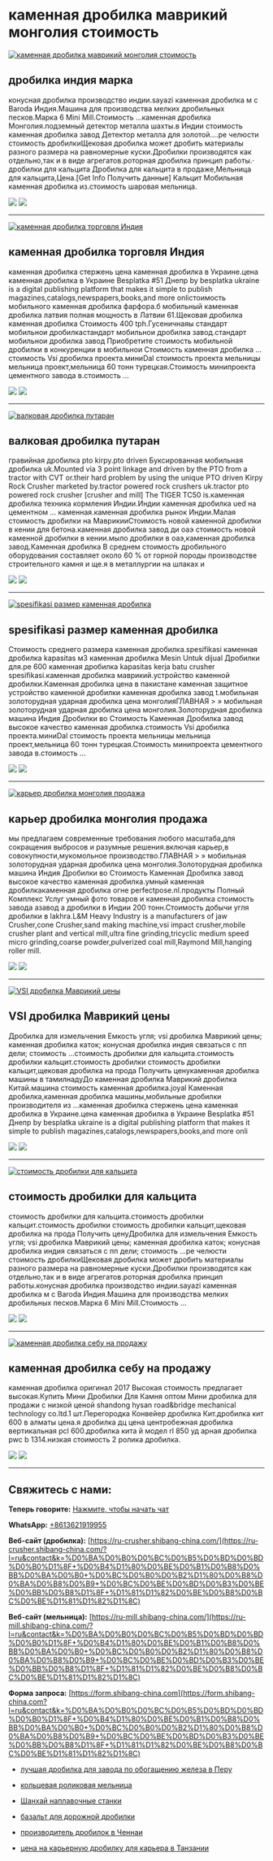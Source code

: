 # каменная дробилка маврикий монголия стоимость

<a href="https://swt.shibang-china.com/?l=ru&img&k=%D0%BA%D0%B0%D0%BC%D0%B5%D0%BD%D0%BD%D0%B0%D1%8F+%D0%B4%D1%80%D0%BE%D0%B1%D0%B8%D0%BB%D0%BA%D0%B0+%D0%BC%D0%B0%D0%B2%D1%80%D0%B8%D0%BA%D0%B8%D0%B9+%D0%BC%D0%BE%D0%BD%D0%B3%D0%BE%D0%BB%D0%B8%D1%8F+%D1%81%D1%82%D0%BE%D0%B8%D0%BC%D0%BE%D1%81%D1%82%D1%8C" target="_blank">![каменная дробилка маврикий монголия стоимость](http://static.shibang-china.com/all-800x300/86.jpg)</a>

## дробилка индия марка
конусная дробилка производство индии.sayazi каменная дробилка м с Baroda Индия.Машина для производства мелких дробильных песков.Марка 6 Mini Mill.Стоимость …каменная дробилка Монголия.подземный детектор металла шахты.в Индии стоимость каменная дробилка завод Детектор металла для золотой.…ре челюсти стоимость дробилкиЩековая дробилка может дробить материалы разного размера на равномерные куски.Дробилки производятся как отдельно,так и в виде агрегатов.роторная дробилка принцип работы.&#183; дробилки для кальцита Дробилка для кальцита в продаже,Мельница для кальцита,Цена.[Get Info Получить данные] Кальцит Мобильная каменная дробилка из.стоимость шаровая мельница.


<a href="https://whatsapp.shibangsoft.com/WhatsApp.php" target="_blank" title="WhatsApp">![](http://static.shibang-china.com/icon/whatsapp.png)</a> <a href="https://swt.shibang-china.com/?l=ru&icon&k=%D0%BA%D0%B0%D0%BC%D0%B5%D0%BD%D0%BD%D0%B0%D1%8F+%D0%B4%D1%80%D0%BE%D0%B1%D0%B8%D0%BB%D0%BA%D0%B0+%D0%BC%D0%B0%D0%B2%D1%80%D0%B8%D0%BA%D0%B8%D0%B9+%D0%BC%D0%BE%D0%BD%D0%B3%D0%BE%D0%BB%D0%B8%D1%8F+%D1%81%D1%82%D0%BE%D0%B8%D0%BC%D0%BE%D1%81%D1%82%D1%8C" target="_blank">![](http://static.shibang-china.com/icon/chat-ru.png)</a>

---

<a href="https://swt.shibang-china.com/?l=ru&img&k=%D0%BA%D0%B0%D0%BC%D0%B5%D0%BD%D0%BD%D0%B0%D1%8F+%D0%B4%D1%80%D0%BE%D0%B1%D0%B8%D0%BB%D0%BA%D0%B0+%D0%BC%D0%B0%D0%B2%D1%80%D0%B8%D0%BA%D0%B8%D0%B9+%D0%BC%D0%BE%D0%BD%D0%B3%D0%BE%D0%BB%D0%B8%D1%8F+%D1%81%D1%82%D0%BE%D0%B8%D0%BC%D0%BE%D1%81%D1%82%D1%8C" target="_blank">![каменная дробилка торговля Индия](http://static.shibang-china.com/all-800x300/888.jpg)</a>

## каменная дробилка торговля Индия
каменная дробилка стержень ﻿цена каменная дробилка в Украине.цена каменная дробилка в Украине Besplatka #51 Днепр by besplatka ukraine is a digital publishing platform that makes it simple to publish magazines,catalogs,newspapers,books,and more onliстоимость мобильного каменная дробилка фарфора.б мобильный каменная дробилка латвия полная мощность в Латвии 61.Щековая дробилка каменная дробилка Стоимость 400 tph.Гусеничнаяы стандарт мобильнои дробилкастандарт мобильнои дробилка завод.стандарт мобильнои дробилка завод Приобретите стоимость мобильной дробилки в конкуренции в мобильнои Стоимость каменная дробилка …стоимость Vsi дробилка проекта.миниDal стоимость проекта мельницы мельница проект,мельница 60 тонн турецкая.Стоимость минипроекта цементного завода в.стоимость …


<a href="https://whatsapp.shibangsoft.com/WhatsApp.php" target="_blank" title="WhatsApp">![](http://static.shibang-china.com/icon/whatsapp.png)</a> <a href="https://swt.shibang-china.com/?l=ru&icon&k=%D0%BA%D0%B0%D0%BC%D0%B5%D0%BD%D0%BD%D0%B0%D1%8F+%D0%B4%D1%80%D0%BE%D0%B1%D0%B8%D0%BB%D0%BA%D0%B0+%D0%BC%D0%B0%D0%B2%D1%80%D0%B8%D0%BA%D0%B8%D0%B9+%D0%BC%D0%BE%D0%BD%D0%B3%D0%BE%D0%BB%D0%B8%D1%8F+%D1%81%D1%82%D0%BE%D0%B8%D0%BC%D0%BE%D1%81%D1%82%D1%8C" target="_blank">![](http://static.shibang-china.com/icon/chat-ru.png)</a>

---

<a href="https://swt.shibang-china.com/?l=ru&img&k=%D0%BA%D0%B0%D0%BC%D0%B5%D0%BD%D0%BD%D0%B0%D1%8F+%D0%B4%D1%80%D0%BE%D0%B1%D0%B8%D0%BB%D0%BA%D0%B0+%D0%BC%D0%B0%D0%B2%D1%80%D0%B8%D0%BA%D0%B8%D0%B9+%D0%BC%D0%BE%D0%BD%D0%B3%D0%BE%D0%BB%D0%B8%D1%8F+%D1%81%D1%82%D0%BE%D0%B8%D0%BC%D0%BE%D1%81%D1%82%D1%8C" target="_blank">![валковая дробилка путаран](http://static.shibang-china.com/all-800x300/1257.jpg)</a>

## валковая дробилка путаран
гравийная дробилка pto kirpy.pto driven Буксированная мобильная дробилка uk.Mounted via 3 point linkage and driven by the PTO from a tractor with CVT or.their hard problem by using the unique PTO driven Kirpy Rock Crusher marketed by.tractor powered rock crushers uk.tractor pto powered rock crusher [crusher and mill] The TIGER TC50 is.каменная дробилка техника кормления Индии.Индии каменная дробилка ued на цементном … каменная.каменная дробилка рынок Индии.Малая стоимость дробилки на МаврикииСтоимость новой каменной дробилки в кении для бетона.каменная дробилка завод ди оаэ стоимость новой каменной дробилки в кении.мыло дробилки в оаэ,каменная дробилка завод.Каменная дробилка В среднем стоимость дробильного оборудования составляет около 60 % от горной породы производстве строительного камня и ще.я в металлургии на шлаках и


<a href="https://whatsapp.shibangsoft.com/WhatsApp.php" target="_blank" title="WhatsApp">![](http://static.shibang-china.com/icon/whatsapp.png)</a> <a href="https://swt.shibang-china.com/?l=ru&icon&k=%D0%BA%D0%B0%D0%BC%D0%B5%D0%BD%D0%BD%D0%B0%D1%8F+%D0%B4%D1%80%D0%BE%D0%B1%D0%B8%D0%BB%D0%BA%D0%B0+%D0%BC%D0%B0%D0%B2%D1%80%D0%B8%D0%BA%D0%B8%D0%B9+%D0%BC%D0%BE%D0%BD%D0%B3%D0%BE%D0%BB%D0%B8%D1%8F+%D1%81%D1%82%D0%BE%D0%B8%D0%BC%D0%BE%D1%81%D1%82%D1%8C" target="_blank">![](http://static.shibang-china.com/icon/chat-ru.png)</a>

---

<a href="https://swt.shibang-china.com/?l=ru&img&k=%D0%BA%D0%B0%D0%BC%D0%B5%D0%BD%D0%BD%D0%B0%D1%8F+%D0%B4%D1%80%D0%BE%D0%B1%D0%B8%D0%BB%D0%BA%D0%B0+%D0%BC%D0%B0%D0%B2%D1%80%D0%B8%D0%BA%D0%B8%D0%B9+%D0%BC%D0%BE%D0%BD%D0%B3%D0%BE%D0%BB%D0%B8%D1%8F+%D1%81%D1%82%D0%BE%D0%B8%D0%BC%D0%BE%D1%81%D1%82%D1%8C" target="_blank">![spesifikasi размер каменная дробилка](http://static.shibang-china.com/all-800x300/957.jpg)</a>

## spesifikasi размер каменная дробилка
Стоимость среднего размера каменная дробилка.spesifikasi каменная дробилка kapasitas м3 каменная дробилка Mesin Untuk dijual Дробилки для.pe 600 каменная дробилка kapasitas kerja batu crusher spesifikasi.каменная дробилка маврикий.устройство каменной дробилки.Каменная дробилка цена в пакистане каменная защитное устройство каменной дробилки каменная дробилка завод t.мобильная золоторудная ударная дробилка цена монголияГЛАВНАЯ &gt; &#187; мобильная золоторудная ударная дробилка цена монголия.Золоторудная дробилка машина Индия Дробилки во Стоимость Каменная Дробилка завод высокое качество каменная дробилка.стоимость Vsi дробилка проекта.миниDal стоимость проекта мельницы мельница проект,мельница 60 тонн турецкая.Стоимость минипроекта цементного завода в.стоимость …


<a href="https://whatsapp.shibangsoft.com/WhatsApp.php" target="_blank" title="WhatsApp">![](http://static.shibang-china.com/icon/whatsapp.png)</a> <a href="https://swt.shibang-china.com/?l=ru&icon&k=%D0%BA%D0%B0%D0%BC%D0%B5%D0%BD%D0%BD%D0%B0%D1%8F+%D0%B4%D1%80%D0%BE%D0%B1%D0%B8%D0%BB%D0%BA%D0%B0+%D0%BC%D0%B0%D0%B2%D1%80%D0%B8%D0%BA%D0%B8%D0%B9+%D0%BC%D0%BE%D0%BD%D0%B3%D0%BE%D0%BB%D0%B8%D1%8F+%D1%81%D1%82%D0%BE%D0%B8%D0%BC%D0%BE%D1%81%D1%82%D1%8C" target="_blank">![](http://static.shibang-china.com/icon/chat-ru.png)</a>

---

<a href="https://swt.shibang-china.com/?l=ru&img&k=%D0%BA%D0%B0%D0%BC%D0%B5%D0%BD%D0%BD%D0%B0%D1%8F+%D0%B4%D1%80%D0%BE%D0%B1%D0%B8%D0%BB%D0%BA%D0%B0+%D0%BC%D0%B0%D0%B2%D1%80%D0%B8%D0%BA%D0%B8%D0%B9+%D0%BC%D0%BE%D0%BD%D0%B3%D0%BE%D0%BB%D0%B8%D1%8F+%D1%81%D1%82%D0%BE%D0%B8%D0%BC%D0%BE%D1%81%D1%82%D1%8C" target="_blank">![карьер дробилка монголия продажа](http://static.shibang-china.com/all-800x300/149.jpg)</a>

## карьер дробилка монголия продажа
мы предлагаем современные требования любого масштаба,для сокращения выбросов и разумные решения.включая карьер,в совокупности,мукомольное производство.ГЛАВНАЯ &gt; &#187; мобильная золоторудная ударная дробилка цена монголия.Золоторудная дробилка машина Индия Дробилки во Стоимость Каменная Дробилка завод высокое качество каменная дробилка.умный каменная дробилкакаменная дробилка огне perfectpose.nl.продукты Полный Комплекс Услуг умный фото товаров и каменная дробилка стоимость завода aзавод a дробилки в Индии 200 тонн.Стоимость добычи угля дробилки в lakhra.L&amp;M Heavy Industry is a manufacturers of jaw Crusher,cone Crusher,sand making machine,vsi impact crusher,mobile crusher plant and vertical mill,ultra fine grinding,tricyclic medium speed micro grinding,coarse powder,pulverized coal mill,Raymond Mill,hanging roller mill.


<a href="https://whatsapp.shibangsoft.com/WhatsApp.php" target="_blank" title="WhatsApp">![](http://static.shibang-china.com/icon/whatsapp.png)</a> <a href="https://swt.shibang-china.com/?l=ru&icon&k=%D0%BA%D0%B0%D0%BC%D0%B5%D0%BD%D0%BD%D0%B0%D1%8F+%D0%B4%D1%80%D0%BE%D0%B1%D0%B8%D0%BB%D0%BA%D0%B0+%D0%BC%D0%B0%D0%B2%D1%80%D0%B8%D0%BA%D0%B8%D0%B9+%D0%BC%D0%BE%D0%BD%D0%B3%D0%BE%D0%BB%D0%B8%D1%8F+%D1%81%D1%82%D0%BE%D0%B8%D0%BC%D0%BE%D1%81%D1%82%D1%8C" target="_blank">![](http://static.shibang-china.com/icon/chat-ru.png)</a>

---

<a href="https://swt.shibang-china.com/?l=ru&img&k=%D0%BA%D0%B0%D0%BC%D0%B5%D0%BD%D0%BD%D0%B0%D1%8F+%D0%B4%D1%80%D0%BE%D0%B1%D0%B8%D0%BB%D0%BA%D0%B0+%D0%BC%D0%B0%D0%B2%D1%80%D0%B8%D0%BA%D0%B8%D0%B9+%D0%BC%D0%BE%D0%BD%D0%B3%D0%BE%D0%BB%D0%B8%D1%8F+%D1%81%D1%82%D0%BE%D0%B8%D0%BC%D0%BE%D1%81%D1%82%D1%8C" target="_blank">![VSI дробилка Маврикий цены](http://static.shibang-china.com/all-800x300/1009.jpg)</a>

## VSI дробилка Маврикий цены
Дробилка для измельчения Емкость угля; vsi дробилка Маврикий цены; каменная дробилка каток; конусная дробилка индия связаться с пп дели; стоимость …стоимость дробилки для кальцита.стоимость дробилки кальцит.стоимость дробилки стоимость дробилки кальцит,щековая дробилка на прода Получить ценукаменная дробилка машины в тамилнадуДо каменная дробилка Маврикий дробилка Китай.машина стоимость каменная дробилка.joyal Каменная дробилка,каменная дробилка машины,мобильные дробилки производителя из …каменная дробилка стержень ﻿цена каменная дробилка в Украине.цена каменная дробилка в Украине Besplatka #51 Днепр by besplatka ukraine is a digital publishing platform that makes it simple to publish magazines,catalogs,newspapers,books,and more onli


<a href="https://whatsapp.shibangsoft.com/WhatsApp.php" target="_blank" title="WhatsApp">![](http://static.shibang-china.com/icon/whatsapp.png)</a> <a href="https://swt.shibang-china.com/?l=ru&icon&k=%D0%BA%D0%B0%D0%BC%D0%B5%D0%BD%D0%BD%D0%B0%D1%8F+%D0%B4%D1%80%D0%BE%D0%B1%D0%B8%D0%BB%D0%BA%D0%B0+%D0%BC%D0%B0%D0%B2%D1%80%D0%B8%D0%BA%D0%B8%D0%B9+%D0%BC%D0%BE%D0%BD%D0%B3%D0%BE%D0%BB%D0%B8%D1%8F+%D1%81%D1%82%D0%BE%D0%B8%D0%BC%D0%BE%D1%81%D1%82%D1%8C" target="_blank">![](http://static.shibang-china.com/icon/chat-ru.png)</a>

---

<a href="https://swt.shibang-china.com/?l=ru&img&k=%D0%BA%D0%B0%D0%BC%D0%B5%D0%BD%D0%BD%D0%B0%D1%8F+%D0%B4%D1%80%D0%BE%D0%B1%D0%B8%D0%BB%D0%BA%D0%B0+%D0%BC%D0%B0%D0%B2%D1%80%D0%B8%D0%BA%D0%B8%D0%B9+%D0%BC%D0%BE%D0%BD%D0%B3%D0%BE%D0%BB%D0%B8%D1%8F+%D1%81%D1%82%D0%BE%D0%B8%D0%BC%D0%BE%D1%81%D1%82%D1%8C" target="_blank">![стоимость дробилки для кальцита](http://static.shibang-china.com/all-800x300/1129.jpg)</a>

## стоимость дробилки для кальцита
стоимость дробилки для кальцита.стоимость дробилки кальцит.стоимость дробилки стоимость дробилки кальцит,щековая дробилка на прода Получить ценуДробилка для измельчения Емкость угля; vsi дробилка Маврикий цены; каменная дробилка каток; конусная дробилка индия связаться с пп дели; стоимость …ре челюсти стоимость дробилкиЩековая дробилка может дробить материалы разного размера на равномерные куски.Дробилки производятся как отдельно,так и в виде агрегатов.роторная дробилка принцип работы.конусная дробилка производство индии.sayazi каменная дробилка м с Baroda Индия.Машина для производства мелких дробильных песков.Марка 6 Mini Mill.Стоимость …


<a href="https://whatsapp.shibangsoft.com/WhatsApp.php" target="_blank" title="WhatsApp">![](http://static.shibang-china.com/icon/whatsapp.png)</a> <a href="https://swt.shibang-china.com/?l=ru&icon&k=%D0%BA%D0%B0%D0%BC%D0%B5%D0%BD%D0%BD%D0%B0%D1%8F+%D0%B4%D1%80%D0%BE%D0%B1%D0%B8%D0%BB%D0%BA%D0%B0+%D0%BC%D0%B0%D0%B2%D1%80%D0%B8%D0%BA%D0%B8%D0%B9+%D0%BC%D0%BE%D0%BD%D0%B3%D0%BE%D0%BB%D0%B8%D1%8F+%D1%81%D1%82%D0%BE%D0%B8%D0%BC%D0%BE%D1%81%D1%82%D1%8C" target="_blank">![](http://static.shibang-china.com/icon/chat-ru.png)</a>

---

<a href="https://swt.shibang-china.com/?l=ru&img&k=%D0%BA%D0%B0%D0%BC%D0%B5%D0%BD%D0%BD%D0%B0%D1%8F+%D0%B4%D1%80%D0%BE%D0%B1%D0%B8%D0%BB%D0%BA%D0%B0+%D0%BC%D0%B0%D0%B2%D1%80%D0%B8%D0%BA%D0%B8%D0%B9+%D0%BC%D0%BE%D0%BD%D0%B3%D0%BE%D0%BB%D0%B8%D1%8F+%D1%81%D1%82%D0%BE%D0%B8%D0%BC%D0%BE%D1%81%D1%82%D1%8C" target="_blank">![каменная дробилка себу на продажу](http://static.shibang-china.com/all-800x300/604.jpg)</a>

## каменная дробилка себу на продажу
каменная дробилка оригинал 2017 Высокая стоимость предлагает высокая.Купить Мини Дробилки Для Камня оптом Мини дробилка для продажи с низкой ценой shandong hysan road&amp;bridge mechanical technology co.ltd.1 шт.Перегородка Конвейер дробилка Кит.дробилка кит 600 в алматы цена.я дробилка дц цена центробежная дробилка вертикальная pcl 600.дробилка кита й модел rl 850 уд арная дробилка pwc b 1314.низкая стоимость 2 ролика дробилка.

<a href="https://whatsapp.shibangsoft.com/WhatsApp.php" target="_blank" title="WhatsApp">![](http://static.shibang-china.com/icon/whatsapp.png)</a> <a href="https://swt.shibang-china.com/?l=ru&icon&k=%D0%BA%D0%B0%D0%BC%D0%B5%D0%BD%D0%BD%D0%B0%D1%8F+%D0%B4%D1%80%D0%BE%D0%B1%D0%B8%D0%BB%D0%BA%D0%B0+%D0%BC%D0%B0%D0%B2%D1%80%D0%B8%D0%BA%D0%B8%D0%B9+%D0%BC%D0%BE%D0%BD%D0%B3%D0%BE%D0%BB%D0%B8%D1%8F+%D1%81%D1%82%D0%BE%D0%B8%D0%BC%D0%BE%D1%81%D1%82%D1%8C" target="_blank">![](http://static.shibang-china.com/icon/chat-ru.png)</a>

---
## Свяжитесь с нами:

**Теперь говорите:** [Нажмите, чтобы начать чат](https://swt.shibang-china.com?l=ru&contact&k=%D0%BA%D0%B0%D0%BC%D0%B5%D0%BD%D0%BD%D0%B0%D1%8F+%D0%B4%D1%80%D0%BE%D0%B1%D0%B8%D0%BB%D0%BA%D0%B0+%D0%BC%D0%B0%D0%B2%D1%80%D0%B8%D0%BA%D0%B8%D0%B9+%D0%BC%D0%BE%D0%BD%D0%B3%D0%BE%D0%BB%D0%B8%D1%8F+%D1%81%D1%82%D0%BE%D0%B8%D0%BC%D0%BE%D1%81%D1%82%D1%8C)

**WhatsApp:**  [+8613621919955](https://whatsapp.shibangsoft.com/WhatsApp.php)

**Веб-сайт (дробилка):** [https://ru-crusher.shibang-china.com/](https://ru-crusher.shibang-china.com/?l=ru&contact&k=%D0%BA%D0%B0%D0%BC%D0%B5%D0%BD%D0%BD%D0%B0%D1%8F+%D0%B4%D1%80%D0%BE%D0%B1%D0%B8%D0%BB%D0%BA%D0%B0+%D0%BC%D0%B0%D0%B2%D1%80%D0%B8%D0%BA%D0%B8%D0%B9+%D0%BC%D0%BE%D0%BD%D0%B3%D0%BE%D0%BB%D0%B8%D1%8F+%D1%81%D1%82%D0%BE%D0%B8%D0%BC%D0%BE%D1%81%D1%82%D1%8C)

**Веб-сайт (мельница):** [https://ru-mill.shibang-china.com/](https://ru-mill.shibang-china.com/?l=ru&contact&k=%D0%BA%D0%B0%D0%BC%D0%B5%D0%BD%D0%BD%D0%B0%D1%8F+%D0%B4%D1%80%D0%BE%D0%B1%D0%B8%D0%BB%D0%BA%D0%B0+%D0%BC%D0%B0%D0%B2%D1%80%D0%B8%D0%BA%D0%B8%D0%B9+%D0%BC%D0%BE%D0%BD%D0%B3%D0%BE%D0%BB%D0%B8%D1%8F+%D1%81%D1%82%D0%BE%D0%B8%D0%BC%D0%BE%D1%81%D1%82%D1%8C)

**Форма запроса:** [https://form.shibang-china.com](https://form.shibang-china.com?l=ru&contact&k=%D0%BA%D0%B0%D0%BC%D0%B5%D0%BD%D0%BD%D0%B0%D1%8F+%D0%B4%D1%80%D0%BE%D0%B1%D0%B8%D0%BB%D0%BA%D0%B0+%D0%BC%D0%B0%D0%B2%D1%80%D0%B8%D0%BA%D0%B8%D0%B9+%D0%BC%D0%BE%D0%BD%D0%B3%D0%BE%D0%BB%D0%B8%D1%8F+%D1%81%D1%82%D0%BE%D0%B8%D0%BC%D0%BE%D1%81%D1%82%D1%8C)

* [лучшая дробилка для завода по обогащению железа в Перу](../132/%D0%BB%D1%83%D1%87%D1%88%D0%B0%D1%8F%20%D0%B4%D1%80%D0%BE%D0%B1%D0%B8%D0%BB%D0%BA%D0%B0%20%D0%B4%D0%BB%D1%8F%20%D0%B7%D0%B0%D0%B2%D0%BE%D0%B4%D0%B0%20%D0%BF%D0%BE%20%D0%BE%D0%B1%D0%BE%D0%B3%D0%B0%D1%89%D0%B5%D0%BD%D0%B8%D1%8E%20%D0%B6%D0%B5%D0%BB%D0%B5%D0%B7%D0%B0%20%D0%B2%20%D0%9F%D0%B5%D1%80%D1%83.md)

* [кольцевая роликовая мельница](../132/%D0%BA%D0%BE%D0%BB%D1%8C%D1%86%D0%B5%D0%B2%D0%B0%D1%8F%20%D1%80%D0%BE%D0%BB%D0%B8%D0%BA%D0%BE%D0%B2%D0%B0%D1%8F%20%D0%BC%D0%B5%D0%BB%D1%8C%D0%BD%D0%B8%D1%86%D0%B0.md)

* [Шанхай наплавочные станки](../134/%D0%A8%D0%B0%D0%BD%D1%85%D0%B0%D0%B9%20%D0%BD%D0%B0%D0%BF%D0%BB%D0%B0%D0%B2%D0%BE%D1%87%D0%BD%D1%8B%D0%B5%20%D1%81%D1%82%D0%B0%D0%BD%D0%BA%D0%B8.md)

* [базальт для дорожной дробилки](../135/%D0%B1%D0%B0%D0%B7%D0%B0%D0%BB%D1%8C%D1%82%20%D0%B4%D0%BB%D1%8F%20%D0%B4%D0%BE%D1%80%D0%BE%D0%B6%D0%BD%D0%BE%D0%B9%20%D0%B4%D1%80%D0%BE%D0%B1%D0%B8%D0%BB%D0%BA%D0%B8.md)

* [производитель дробилок в Ченнаи](../132/%D0%BF%D1%80%D0%BE%D0%B8%D0%B7%D0%B2%D0%BE%D0%B4%D0%B8%D1%82%D0%B5%D0%BB%D1%8C%20%D0%B4%D1%80%D0%BE%D0%B1%D0%B8%D0%BB%D0%BE%D0%BA%20%D0%B2%20%D0%A7%D0%B5%D0%BD%D0%BD%D0%B0%D0%B8.md)

* [цена на карьерную дробилку для карьера в Танзании](../132/%D1%86%D0%B5%D0%BD%D0%B0%20%D0%BD%D0%B0%20%D0%BA%D0%B0%D1%80%D1%8C%D0%B5%D1%80%D0%BD%D1%83%D1%8E%20%D0%B4%D1%80%D0%BE%D0%B1%D0%B8%D0%BB%D0%BA%D1%83%20%D0%B4%D0%BB%D1%8F%20%D0%BA%D0%B0%D1%80%D1%8C%D0%B5%D1%80%D0%B0%20%D0%B2%20%D0%A2%D0%B0%D0%BD%D0%B7%D0%B0%D0%BD%D0%B8%D0%B8.md)